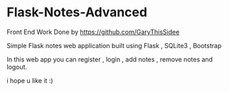 # Flask-Notes-Advanced

Front End Work Done by https://github.com/GaryThisSidee

Simple Flask notes web application built using Flask , SQLite3 , Bootstrap

In this web app you can register , login , add notes , remove notes and logout.

i hope u like it :)
